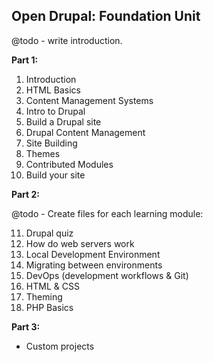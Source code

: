 Open Drupal: Foundation Unit
----------------------------

@todo - write introduction.

__Part 1:__

1. Introduction
2. HTML Basics
3. Content Management Systems
4. Intro to Drupal
5. Build a Drupal site
6. Drupal Content Management
7. Site Building
8. Themes
9. Contributed Modules
10. Build your site

__Part 2:__

@todo - Create files for each learning module:

11. Drupal quiz
12. How do web servers work
12. Local Development Environment
13. Migrating between environments
14. DevOps (development workflows & Git)
15. HTML & CSS
16. Theming
17. PHP Basics

__Part 3:__

* Custom projects

